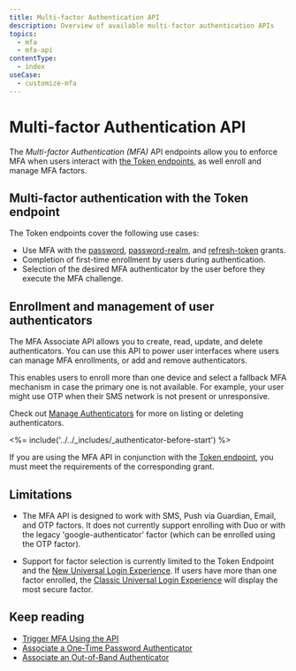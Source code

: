 ```yaml
---
title: Multi-factor Authentication API
description: Overview of available multi-factor authentication APIs
topics:
  - mfa
  - mfa-api
contentType:
  - index
useCase:
  - customize-mfa
---
```


# Multi-factor Authentication API

The <dfn data-key="multifactor-authentication">Multi-factor Authentication (MFA)</dfn> API endpoints allow you to enforce MFA when users interact with [the Token endpoints](/api/authentication#get-token), as well enroll and manage MFA factors.

## Multi-factor authentication with the Token endpoint

The Token endpoints cover the following use cases:

* Use MFA with the [password](/api-auth/grant/password), [password-realm](/api-auth/grant/password#realm-support), and [refresh-token](/tokens/guides/use-refresh-tokens) grants.
* Completion of first-time enrollment by users during authentication.
* Selection of the desired MFA authenticator by the user before they execute the MFA challenge.

## Enrollment and management of user authenticators

The MFA Associate API allows you to create, read, update, and delete authenticators. You can use this API to power user interfaces where users can manage MFA enrollments, or add and remove authenticators.

This enables users to enroll more than one device and select a fallback MFA mechanism in case the primary one is not available. For example, your user might use OTP when their SMS network is not present or unresponsive.

Check out [Manage Authenticators](/multifactor-authentication/api/manage) for more on listing or deleting authenticators.

<%= include('../../_includes/_authenticator-before-start') %>

If you are using the MFA API in conjunction with the [Token endpoint](/api/authentication#get-token), you must meet the requirements of the corresponding grant.

## Limitations

* The MFA API is designed to work with SMS, Push via Guardian, Email, and OTP factors. It does not currently support enrolling with Duo or with the legacy 'google-authenticator' factor (which can be enrolled using the OTP factor).

-  Support for factor selection is currently limited to the Token Endpoint and the [New Universal Login Experience](/universal-login/new). If users have more than one factor enrolled, the [Classic Universal Login Experience](/universal-login/new) will display the most secure factor.

## Keep reading

* [Trigger MFA Using the API](/mfa/guides/apis/mfa-api/challenges)
* [Associate a One-Time Password Authenticator](/mfa/guides/apis/mfa-api/otp)
* [Associate an Out-of-Band Authenticator](/mfa/guides/apis/mfa-api/oob)
